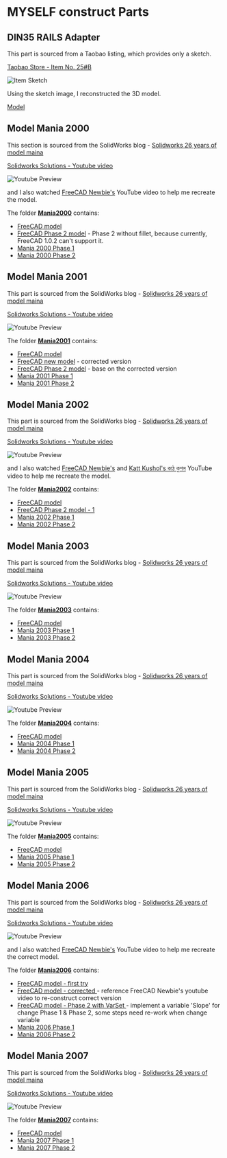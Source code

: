 # MYSELF construct Parts

## DIN35 RAILS Adapter

This part is sourced from a Taobao listing, which provides only a sketch.

[Taobao Store - Item No. 25#B](https://item.taobao.com/item.htm?id=527291720986)

![Item Sketch](DIN35_RAILS_Adapter/DIN35_No25_Sketch.png)

Using the sketch image, I reconstructed the 3D model.

[Model](DIN35_RAILS_Adapter/DIN35_Adapter.FCStd)

## Model Mania 2000

This section is sourced from the SolidWorks blog - [Solidworks 26 years of model maina](https://blogs.solidworks.com/tech/2025/02/26-years-of-model-mania.html)

[Solidworks Solutions - Youtube  video](https://youtu.be/JUZwYKomkXU)

![Youtube Preview](pictures/ModelMania2000_YoutubePreview.png)

and I also watched [FreeCAD Newbie's](https://youtu.be/PEqGOdvllFc) YouTube video to help me recreate the model.

The folder [**Mania2000**](Mania2001) contains:

- [FreeCAD model](Mania2000/Mania2000.FCStd)
- [FreeCAD Phase 2 model](Mania2000/Mania2000-S2.FCStd) - Phase 2 without fillet, because currently, FreeCAD 1.0.2 can't support it.
- [Mania 2000 Phase 1](Mania2000/Model-Mania-2000-Stage-1.png)
- [Mania 2000 Phase 2](Mania2000/Model-Mania-2000-Stage-2.png)

## Model Mania 2001

This part is sourced from the SolidWorks blog - [Solidworks 26 years of model maina](https://blogs.solidworks.com/tech/2025/02/26-years-of-model-mania.html)


[Solidworks Solutions - Youtube  video](https://youtu.be/vbI9UImoXME)

![Youtube Preview](pictures/ModelMania2001_YoutubePreview.png)

The folder [**Mania2001**](Mania2001) contains:

- [FreeCAD model](Mania2001/Mania2001.FCStd)
- [FreeCAD new model](Mania2001/Mania2001-NEW.FCStd) - corrected version
- [FreeCAD Phase 2 model](Mania2001/Mania2001-S2.FCStd) - base on the corrected version
- [Mania 2001 Phase 1](Mania2001/Model-Mania-2001-Phase-1.jpg)
- [Mania 2001 Phase 2](Mania2001/Model-Mania-2001-Phase-2.jpg)

## Model Mania 2002

This part is sourced from the SolidWorks blog - [Solidworks 26 years of model maina](https://blogs.solidworks.com/tech/2025/02/26-years-of-model-mania.html)


[Solidworks Solutions - Youtube  video](https://youtu.be/p4aZb8AkZT8)

![Youtube Preview](pictures/ModelMania2002_YoutubePreview.png)

and I also watched [FreeCAD Newbie's](https://youtu.be/RkRgAb87RGU) and [Katt Kushol's কাঠ কুশল](https://youtu.be/RLc-R-nLT48) YouTube video to help me recreate the model.

The folder [**Mania2002**](Mania2002) contains:

- [FreeCAD model](Mania2002/Mania2002.FCStd)
- [FreeCAD Phase 2 model - 1](Mania2002/Mania2002-S2-1.FCStd)
- [Mania 2002 Phase 1](Mania2002/Model-Mania-2002-Phase-1.jpg)
- [Mania 2002 Phase 2](Mania2002/Model-Mania-2002-Phase-2.jpg)

## Model Mania 2003

This part is sourced from the SolidWorks blog - [Solidworks 26 years of model maina](https://blogs.solidworks.com/tech/2025/02/26-years-of-model-mania.html)


[Solidworks Solutions - Youtube  video](https://youtu.be/ynUMiKGIJ_4)

![Youtube Preview](pictures/ModelMania2003_YoutubePreview.png)

The folder [**Mania2003**](Mania2003) contains:

- [FreeCAD model](Mania2003/Mania2003.FCStd)
- [Mania 2003 Phase 1](Mania2003/Model-Mania-2003-Phase-1.jpg)
- [Mania 2003 Phase 2](Mania2003/Model-Mania-2003-Phase-2.jpg)

## Model Mania 2004

This part is sourced from the SolidWorks blog - [Solidworks 26 years of model maina](https://blogs.solidworks.com/tech/2025/02/26-years-of-model-mania.html)


[Solidworks Solutions - Youtube  video](https://youtu.be/gS_SIhvUdnw)

![Youtube Preview](pictures/ModelMania2004_YoutubePreview.png)

The folder [**Mania2004**](Mania2004) contains:

- [FreeCAD model](Mania2004/Mania2004.FCStd)
- [Mania 2004 Phase 1](Mania2004/Model-Mania-2004-Phase-1.jpg)
- [Mania 2004 Phase 2](Mania2004/Model-Mania-2004-Phase-2.jpg)

## Model Mania 2005

This part is sourced from the SolidWorks blog - [Solidworks 26 years of model maina](https://blogs.solidworks.com/tech/2025/02/26-years-of-model-mania.html)


[Solidworks Solutions - Youtube  video](https://youtu.be/OKgWcBTxD5I)

![Youtube Preview](pictures/ModelMania2005_YoutubePreview.png)

The folder [**Mania2005**](Mania2005) contains:

- [FreeCAD model](Mania2005/Mania2005.FCStd)
- [Mania 2005 Phase 1](Mania2005/Model-Mania-2005-Phase-1.jpg)
- [Mania 2005 Phase 2](Mania2005/Model-Mania-2005-Phase-2.jpg)

## Model Mania 2006

This part is sourced from the SolidWorks blog - [Solidworks 26 years of model maina](https://blogs.solidworks.com/tech/2025/02/26-years-of-model-mania.html)


[Solidworks Solutions - Youtube  video](https://youtu.be/xJGzpIb4jBM)

![Youtube Preview](pictures/ModelMania2006_YoutubePreview.png)

and I also watched [FreeCAD Newbie's](https://youtu.be/uK--IU85sOY) YouTube video to help me recreate the correct model.

The folder [**Mania2006**](Mania2006) contains:

- [FreeCAD model - first try](Mania2006/Mania2006.FCStd)
- [FreeCAD model - corrected ](Mania2006/Mania2006-New.FCStd) - reference FreeCAD Newbie's youtube video to re-construct correct version
- [FreeCAD model - Phase 2 with VarSet ](Mania2006/Mania2006-S2.FCStd) - implement a variable 'Slope' for change Phase 1 & Phase 2, some steps need re-work when change variable
- [Mania 2006 Phase 1](Mania2006/Model-Mania-2006-Phase-12.jpg)
- [Mania 2006 Phase 2](Mania2006/Model-Mania-2006-Phase-22.jpg)

## Model Mania 2007

This part is sourced from the SolidWorks blog - [Solidworks 26 years of model maina](https://blogs.solidworks.com/tech/2025/02/26-years-of-model-mania.html)


[Solidworks Solutions - Youtube  video](https://youtu.be/DGHHejPmjIs)

![Youtube Preview](pictures/ModelMania2007_YoutubePreview.png)

The folder [**Mania2007**](Mania2007) contains:

- [FreeCAD model](Mania2007/Mania2007.FCStd)
- [Mania 2007 Phase 1](Mania2007/Model-Mania-2007-Phase-1.jpg)
- [Mania 2007 Phase 2](Mania2007/Model-Mania-2007-Phase-2.jpg)
